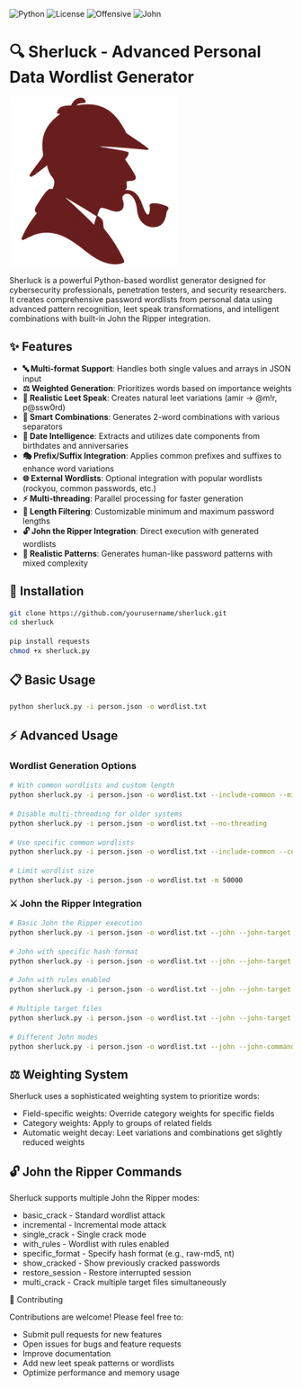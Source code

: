 ![Python](https://img.shields.io/badge/Python-3.6%2B-blue)
![License](https://img.shields.io/badge/License-MIT-green)
![Offensive](https://img.shields.io/badge/Purpose-Offensive%20Redteam-red)
![John](https://img.shields.io/badge/Integration-John%20The%20Ripper-orange)

# 🔍 Sherluck - Advanced Personal Data Wordlist Generator

<img src="./SherluckLogo.png" alt="Sherluck Icon" width="300"/>

Sherluck is a powerful Python-based wordlist generator designed for cybersecurity professionals, penetration testers, and security researchers. It creates comprehensive password wordlists from personal data using advanced pattern recognition, leet speak transformations, and intelligent combinations with built-in John the Ripper integration.

## ✨ Features

- **🔤 Multi-format Support**: Handles both single values and arrays in JSON input
- **⚖️ Weighted Generation**: Prioritizes words based on importance weights
- **🎯 Realistic Leet Speak**: Creates natural leet variations (amir → @m!r, p@ssw0rd)
- **🔗 Smart Combinations**: Generates 2-word combinations with various separators
- **📅 Date Intelligence**: Extracts and utilizes date components from birthdates and anniversaries
- **🎭 Prefix/Suffix Integration**: Applies common prefixes and suffixes to enhance word variations
- **🌐 External Wordlists**: Optional integration with popular wordlists (rockyou, common passwords, etc.)
- **⚡ Multi-threading**: Parallel processing for faster generation
- **📏 Length Filtering**: Customizable minimum and maximum password lengths
- **🔓 John the Ripper Integration**: Direct execution with generated wordlists
- **🎯 Realistic Patterns**: Generates human-like password patterns with mixed complexity

## 🚀 Installation

```bash
git clone https://github.com/yourusername/sherluck.git
cd sherluck

pip install requests
chmod +x sherluck.py
```

## 📋 Basic Usage

```bash
python sherluck.py -i person.json -o wordlist.txt
```
## ⚡ Advanced Usage

### Wordlist Generation Options

```bash
# With common wordlists and custom length
python sherluck.py -i person.json -o wordlist.txt --include-common --min-length 6 --max-length 25

# Disable multi-threading for older systems
python sherluck.py -i person.json -o wordlist.txt --no-threading

# Use specific common wordlists
python sherluck.py -i person.json -o wordlist.txt --include-common --common-lists rockyou common_passwords

# Limit wordlist size
python sherluck.py -i person.json -o wordlist.txt -m 50000
```

### ⚔️ John the Ripper Integration

```bash
# Basic John the Ripper execution
python sherluck.py -i person.json -o wordlist.txt --john --john-target hashes.txt

# John with specific hash format
python sherluck.py -i person.json -o wordlist.txt --john --john-target hashes.txt --john-format raw-md5

# John with rules enabled
python sherluck.py -i person.json -o wordlist.txt --john --john-target hashes.txt --john-rules

# Multiple target files
python sherluck.py -i person.json -o wordlist.txt --john --john-target hash1.txt hash2.txt hash3.txt

# Different John modes
python sherluck.py -i person.json -o wordlist.txt --john --john-command with_rules --john-target hashes.txt
```

## ⚖️ Weighting System
Sherluck uses a sophisticated weighting system to prioritize words:

- Field-specific weights: Override category weights for specific fields
- Category weights: Apply to groups of related fields
- Automatic weight decay: Leet variations and combinations get slightly reduced weights

## 🔓 John the Ripper Commands
Sherluck supports multiple John the Ripper modes:

- basic_crack - Standard wordlist attack
- incremental - Incremental mode attack
- single_crack - Single crack mode
- with_rules - Wordlist with rules enabled
- specific_format - Specify hash format (e.g., raw-md5, nt)
- show_cracked - Show previously cracked passwords
- restore_session - Restore interrupted session
- multi_crack - Crack multiple target files simultaneously

🤝 Contributing

Contributions are welcome! Please feel free to:

- Submit pull requests for new features
- Open issues for bugs and feature requests
- Improve documentation
- Add new leet speak patterns or wordlists
- Optimize performance and memory usage